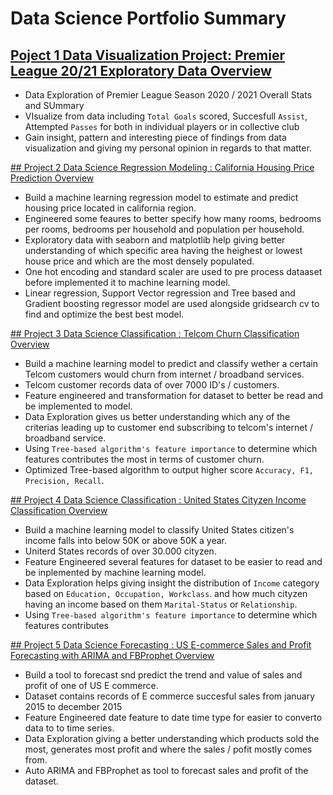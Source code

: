 # Data Science Portfolio Summary

## [Poject 1 Data Visualization Project: Premier League 20/21 Exploratory Data Overview](https://github.com/ELSady/Premier-League-20-21-Exploratory-Data-)
* Data Exploration of Premier League Season 2020 / 2021 Overall Stats and SUmmary
* VIsualize from data including `Total Goals` scored, Succesfull  `Assist`, Attempted `Passes` for both  in individual players or in collective club
* Gain insight, pattern and interesting piece of findings from data visualization and giving my personal opinion in regards to that matter.

[## Project 2 Data Science Regression Modeling : California Housing Price Prediction Overview ](https://github.com/ELSady/Regression-California-Housing-Price-Prediction)
* Build a machine learning regression model to estimate and predict housing price located in california region.
* Engineered some feaures to better specify how many rooms, bedrooms per rooms, bedrooms per household and population per household.
* Exploratory data with seaborn and matplotlib help giving better understanding of which specific area having the heighest or lowest house price and which are the most densely populated.
* One hot encoding and standard scaler are used to pre process dataaset before implemented it to machine learning model.
* Linear regression, Support Vector regression and Tree based and Gradient boosting regressor model are used alongside gridsearch cv to find and optimize the best best model.

[## Project 3 Data Science Classification : Telcom Churn Classification Overview](https://github.com/ELSady/Classification-Telcom-Churn-Modeling)
* Build a machine learning model to predict and classify wether a certain Telcom customers would churn from internet / broadband services.
* Telcom customer records data of over 7000 ID's / customers.
* Feature engineered and transformation for dataset to better be read and be implemented to model.
* Data Exploration gives us better understanding which any of the criterias leading up to customer end subscribing to telcom's internet / broadband service.
* Using `Tree-based algorithm's feature importance` to determine which features contributes the most in terms of customer churn.
* Optimized Tree-based algorithm to output higher score `Accuracy, F1, Precision, Recall`.

[## Project 4 Data Science Classification : United States Cityzen Income Classification Overview](https://github.com/ELSady/Classification-US-Cityzen-Income-)
* Build a machine learning model to classify United States citizen's income falls into below 50K or above 50K a year.
* Uniterd States records of over 30.000 cityzen.
* Feature Engineered several features for dataset to be easier to read and be inplemented by machine learning model.
* Data Exploration helps giving insight the distribution of `Income` category based on `Education, Occupation, Workclass`. and how much cityzen having an income based on them `Marital-Status` or `Relationship`.
* Using `Tree-based algorithm's feature importance` to determine which features contributes

[## Project 5 Data Science Forecasting : US E-commerce Sales and Profit Forecasting with ARIMA and FBProphet Overview](https://github.com/ELSady/Bootcamp-Final-Project-US-E-commerce-Sales-and-Profit-Forecasting)
* Build a tool to forecast snd predict the trend and value of sales and profit of one of US E commerce.
* Dataset contains records of E commerce succesful sales from january 2015 to december 2015
* Feature Engineered date feature to date time type for easier to converto data to to time series.
* Data Exploration giving a better understanding which products sold the most, generates most profit and where the sales / pofit mostly comes from.
* Auto ARIMA and FBProphet as tool to forecast sales and profit of the dataset.
